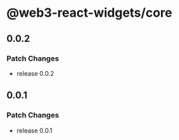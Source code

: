 # @web3-react-widgets/core

## 0.0.2

### Patch Changes

- release 0.0.2

## 0.0.1

### Patch Changes

- release 0.0.1
